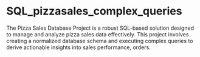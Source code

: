# SQL_pizzasales_complex_queries
The Pizza Sales Database Project is a robust SQL-based solution designed to manage and analyze pizza sales data effectively. This project involves creating a normalized database schema and executing complex queries to derive actionable insights into sales performance, orders.
